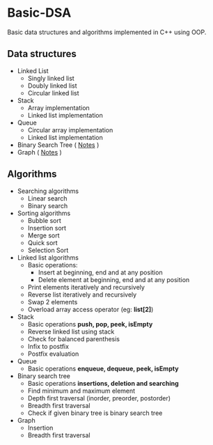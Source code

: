 # Basic-DSA
Basic data structures and algorithms implemented in C++ using OOP.

## Data structures
* Linked List
  * Singly linked list
  * Doubly linked list
  * Circular linked list
* Stack
  * Array implementation
  * Linked list implementation
* Queue
  * Circular array implementation
  * Linked list implementation
* Binary Search Tree ( [Notes](./BST/notes.md) )
* Graph ( [Notes](./Graph/notes.md) )

## Algorithms
* Searching algorithms
  * Linear search
  * Binary search
* Sorting algorithms
  * Bubble sort
  * Insertion sort
  * Merge sort
  * Quick sort
  * Selection Sort
* Linked list algorithms
  * Basic operations:
     * Insert at beginning, end and at any position
     * Delete element at beginning, end and at any position
  * Print elements iteratively and recursively
  * Reverse list iteratively and recursively
  * Swap 2 elements
  * Overload array access operator (eg: **list[2]**)
* Stack
  * Basic operations **push, pop, peek, isEmpty**
  * Reverse linked list using stack
  * Check for balanced parenthesis
  * Infix to postfix
  * Postfix evaluation
* Queue
  * Basic operations **enqueue, dequeue, peek, isEmpty**
* Binary search tree
  * Basic operations **insertions, deletion and searching**
  * Find minimum and maximum element
  * Depth first traversal (inorder, preorder, postorder)
  * Breadth first traversal
  * Check if given binary tree is binary search tree
* Graph
  * Insertion
  * Breadth first traversal
